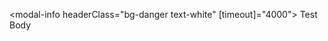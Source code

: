 <modal-info headerClass="bg-danger text-white" [timeout]="4000">
<ng-container class="header">Test</ng-container>
<ng-container class="body">Body</ng-container>
</modal-info>
